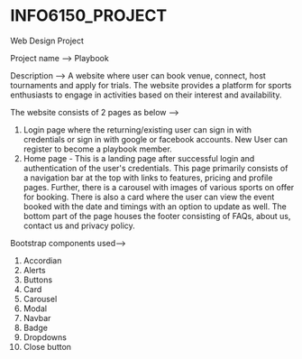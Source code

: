 # INFO6150_PROJECT
Web Design Project 

Project name --> Playbook

Description --> A website where user can book venue, connect, host tournaments and apply for trials. The website provides a platform for sports enthusiasts to engage in activities based on their interest and availability.

The website consists of 2 pages as below -->
1. Login page where the returning/existing user can sign in with credentials or sign in with google or facebook accounts. New User can register to become a playbook member.
2. Home page - This is a landing page after successful login and authentication of the user's credentials. This page primarily consists of a navigation bar at the top with links to features, pricing and profile pages. Further, there is a carousel with images of various sports on offer for booking. There is also a card where the user can view the event booked with the date and timings with an option to update as well.
The bottom part of the page houses the footer consisting of FAQs, about us, contact us and privacy policy.


Bootstrap components used-->

1. Accordian
2. Alerts
3. Buttons
4. Card
5. Carousel
6. Modal
7. Navbar
8. Badge
9. Dropdowns
10. Close button
